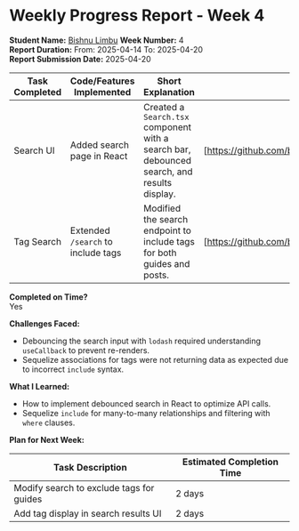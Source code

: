 # Weekly Progress Report - Week 4

**Student Name:** [Bishnu Limbu](https://github.com/bishnulimbu)
**Week Number:** 4  
**Report Duration:** From: 2025-04-14 To: 2025-04-20  
**Report Submission Date:** 2025-04-20

| Task Completed | Code/Features Implemented          | Short Explanation                                                                          | GitHub Link to PR/Commit                                                                                 |
| -------------- | ---------------------------------- | ------------------------------------------------------------------------------------------ | -------------------------------------------------------------------------------------------------------- |
| Search UI      | Added search page in React         | Created a `Search.tsx` component with a search bar, debounced search, and results display. | [https://github.com/bishnulimbu/6thsemProjectLinuxGuide/commit/a7603958c76e31a8b1cee119745066f5797c22dd] |
| Tag Search     | Extended `/search` to include tags | Modified the search endpoint to include tags for both guides and posts.                    | [https://github.com/bishnulimbu/6thsemProjectLinuxGuide/commit/8ef9ec64a43a0697213ae2786d1a3a62de870138] |

**Completed on Time?**  
Yes

**Challenges Faced:**

- Debouncing the search input with `lodash` required understanding `useCallback` to prevent re-renders.
- Sequelize associations for tags were not returning data as expected due to incorrect `include` syntax.

**What I Learned:**

- How to implement debounced search in React to optimize API calls.
- Sequelize `include` for many-to-many relationships and filtering with `where` clauses.

**Plan for Next Week:**

| Task Description                         | Estimated Completion Time |
| ---------------------------------------- | ------------------------- |
| Modify search to exclude tags for guides | 2 days                    |
| Add tag display in search results UI     | 2 days                    |
